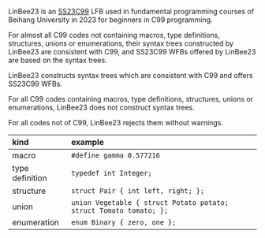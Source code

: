 LinBee23 is an [SS23C99](../../../SSL/SSC/SS23C99) LFB used in fundamental programming courses of Beihang University in 2023 for beginners in C99 programming.

For almost all C99 codes not containing macros, type definitions, structures, unions or enumerations, their syntax trees constructed by LinBee23 are consistent with C99, and SS23C99 WFBs offered by LinBee23 are based on the syntax trees.


LinBee23 constructs syntax trees which are consistent with C99 and offers SS23C99 WFBs.

For all C99 codes containing macros, type definitions, structures, unions or enumerations, LinBee23 does not construct syntax trees.

For all codes not of C99, LinBee23 rejects them without warnings.


| kind | example |
|:- |:-|
| macro           | `#define gamma 0.577216` |
| type definition | `typedef int Integer;` |
| structure       | `struct Pair { int left, right; };` |
| union | `union Vegetable { struct Potato potato; struct Tomato tomato; };` |
| enumeration | `enum Binary { zero, one };` |
